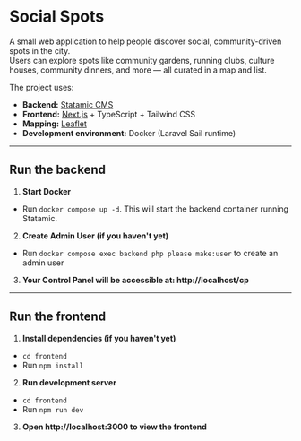 # Social Spots

A small web application to help people discover social, community-driven spots in the city.  
Users can explore spots like community gardens, running clubs, culture houses, community dinners, and more — all curated in a map and list.

The project uses:  
- **Backend:** [Statamic CMS](https://statamic.com/)  
- **Frontend:** [Next.js](https://nextjs.org/) + TypeScript + Tailwind CSS  
- **Mapping:** [Leaflet](https://leafletjs.com/)  
- **Development environment:** Docker (Laravel Sail runtime)  

---

## Run the backend

1. **Start Docker**

* Run `docker compose up -d`. This will start the backend container running Statamic.

2. **Create Admin User (if you haven't yet)**

* Run `docker compose exec backend php please make:user` to create an admin user

3. **Your Control Panel will be accessible at: http://localhost/cp**

---

## Run the frontend

1. **Install dependencies (if you haven't yet)**

* `cd frontend`
* Run `npm install`

2. **Run development server**

* `cd frontend`
* Run `npm run dev`

3. **Open http://localhost:3000 to view the frontend**
